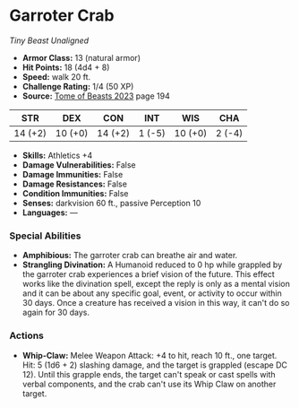 # Garroter Crab

*Tiny* *Beast* *Unaligned*

- **Armor Class:** 13 (natural armor)
- **Hit Points:** 18 (4d4 + 8)
- **Speed:** walk 20 ft.
- **Challenge Rating:** 1/4 (50 XP)
- **Source:** [Tome of Beasts 2023](https://koboldpress.com/kpstore/product/tome-of-beasts-1-2023-edition/) page 194

| STR | DEX | CON | INT | WIS | CHA |
| --- | --- | --- | --- | --- | --- |
| 14 (+2) | 10 (+0) | 14 (+2) | 1 (-5) | 10 (+0) | 2 (-4) |

- **Skills:** Athletics +4
- **Damage Vulnerabilities:** False
- **Damage Immunities:** False
- **Damage Resistances:** False
- **Condition Immunities:** False
- **Senses:** darkvision 60 ft., passive Perception 10
- **Languages:** —

### Special Abilities

- **Amphibious:** The garroter crab can breathe air and water.
- **Strangling Divination:** A Humanoid reduced to 0 hp while grappled by the garroter crab experiences a brief vision of the future. This effect works like the divination spell, except the reply is only as a mental vision and it can be about any specific goal, event, or activity to occur within 30 days. Once a creature has received a vision in this way, it can't do so again for 30 days.

### Actions

- **Whip-Claw:** Melee Weapon Attack: +4 to hit, reach 10 ft., one target. Hit: 5 (1d6 + 2) slashing damage, and the target is grappled (escape DC 12). Until this grapple ends, the target can't speak or cast spells with verbal components, and the crab can't use its Whip Claw on another target.
